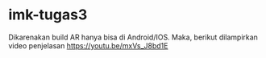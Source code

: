 # imk-tugas3
Dikarenakan build AR hanya bisa di Android/IOS. Maka, berikut dilampirkan video penjelasan
https://youtu.be/mxVs_J8bd1E